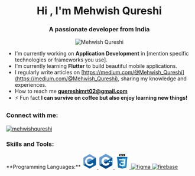 <h1 align="center">Hi , I'm Mehwish Qureshi</h1>
<h3 align="center">A passionate developer from India</h3>

<p align="center">
  <img src="https://placehold.it/150x150?text=Your+Profile+Picture" alt="Mehwish Qureshi" width="150" height="150" /> </p>

-  I’m currently working on **Application Development** in [mention specific technologies or frameworks you use].
-  I’m currently learning **Flutter** to build beautiful mobile applications.
-  I regularly write articles on [https://medium.com/@Mehwish_Qureshi](https://medium.com/@Mehwish_Qureshi), sharing my knowledge and experiences.
-  How to reach me **quereshimrt02@gmail.com**
- ⚡ Fun fact **I can survive on coffee but also enjoy learning new things!**

<h3 align="left">Connect with me:</h3>
<p align="left">
<a href="https://linkedin.com/in/mehwishqureshi" target="blank"><img align="center" src="https://raw.githubusercontent.com/rahuldkjain/github-profile-readme-generator/master/src/images/icons/Social/linked-in-alt.svg" alt="mehwishqureshi" height="30" width="40" /></a>
</p>

<h3 align="left">Skills and Tools:</h3>
<p align="left"> 
  **Programming Languages:**
  <a href="https://www.cprogramming.com/" target="_blank" rel="noreferrer"> <img src="https://raw.githubusercontent.com/devicons/devicon/master/icons/c/c-original.svg" alt="c" width="40" height="40"/> </a> 
  <a href="https://www.w3schools.com/cpp/" target="_blank" rel="noreferrer"> <img src="https://raw.githubusercontent.com/devicons/devicon/master/icons/cplusplus/cplusplus-original.svg" alt="cplusplus" width="40" height="40"/> </a> 
  <a href="https://www.w3schools.com/css/" target="_blank" rel="noreferrer"> <img src="https://raw.githubusercontent.com/devicons/devicon/master/icons/css3/css3-original-wordmark.svg" alt="css3" width="40" height="40"/> </a> 
  <a href="https://www.figma.com/" target="_blank" rel="noreferrer"> <img src="https://www.vectorlogo.zone/logos/figma/figma-icon.svg" alt="figma" width="40" height="40"/> </a> 
  <a href="https://firebase.google.com/" target="_blank" rel="noreferrer"> <img src="https://www.vectorlogo.zone/logos/firebase/firebase-icon.svg" alt="firebase" width
